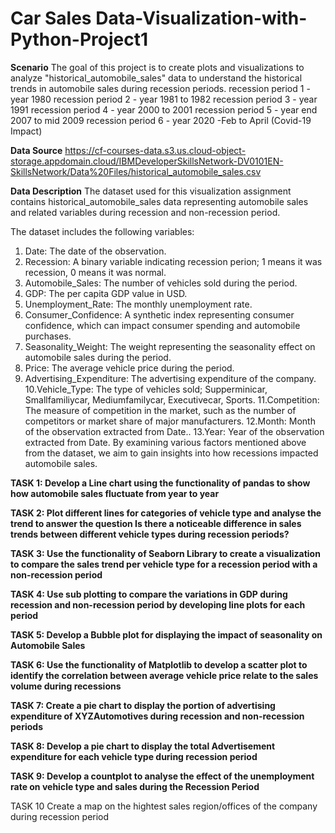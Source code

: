 # Car Sales Data-Visualization-with-Python-Project1

**Scenario**
The goal of this project is to create plots and visualizations to analyze "historical_automobile_sales" data to understand the historical trends in automobile sales during recession periods.
recession period 1 - year 1980
recession period 2 - year 1981 to 1982
recession period 3 - year 1991
recession period 4 - year 2000 to 2001
recession period 5 - year end 2007 to mid 2009
recession period 6 - year 2020 -Feb to April (Covid-19 Impact)

**Data Source**
https://cf-courses-data.s3.us.cloud-object-storage.appdomain.cloud/IBMDeveloperSkillsNetwork-DV0101EN-SkillsNetwork/Data%20Files/historical_automobile_sales.csv

**Data Description**
The dataset used for this visualization assignment contains historical_automobile_sales data representing automobile sales and related variables during recession and non-recession period.

The dataset includes the following variables:
1. Date: The date of the observation.
2. Recession: A binary variable indicating recession perion; 1 means it was recession, 0 means it was normal.
3. Automobile_Sales: The number of vehicles sold during the period.
4. GDP: The per capita GDP value in USD.
5. Unemployment_Rate: The monthly unemployment rate.
6. Consumer_Confidence: A synthetic index representing consumer confidence, which can impact consumer spending and automobile purchases.
7. Seasonality_Weight: The weight representing the seasonality effect on automobile sales during the period.
8. Price: The average vehicle price during the period.
9. Advertising_Expenditure: The advertising expenditure of the company.
10.Vehicle_Type: The type of vehicles sold; Supperminicar, Smallfamiliycar, Mediumfamilycar, Executivecar, Sports.
11.Competition: The measure of competition in the market, such as the number of competitors or market share of major manufacturers.
12.Month: Month of the observation extracted from Date..
13.Year: Year of the observation extracted from Date.
By examining various factors mentioned above from the dataset, we aim to gain insights into how recessions impacted automobile sales.

**TASK 1: Develop a Line chart using the functionality of pandas to show how automobile sales fluctuate from year to year**

**TASK 2: Plot different lines for categories of vehicle type and analyse the trend to answer the question Is there a noticeable difference in sales trends between different vehicle types during recession periods?**

**TASK 3: Use the functionality of Seaborn Library to create a visualization to compare the sales trend per vehicle type for a recession period with a non-recession period**

**TASK 4: Use sub plotting to compare the variations in GDP during recession and non-recession period by developing line plots for each period**

**TASK 5: Develop a Bubble plot for displaying the impact of seasonality on Automobile Sales**

**TASK 6: Use the functionality of Matplotlib to develop a scatter plot to identify the correlation between average vehicle price relate to the sales volume during recessions**

**TASK 7: Create a pie chart to display the portion of advertising expenditure of XYZAutomotives during recession and non-recession periods**

**TASK 8: Develop a pie chart to display the total Advertisement expenditure for each vehicle type during recession period**

**TASK 9: Develop a countplot to analyse the effect of the unemployment rate on vehicle type and sales during the Recession Period**

TASK 10 Create a map on the hightest sales region/offices of the company during recession period

